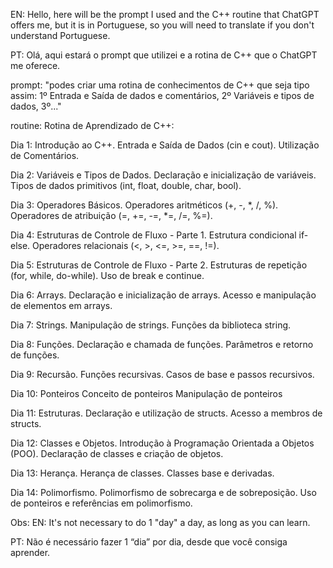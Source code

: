 EN: Hello, here will be the prompt I used and the C++  routine that
ChatGPT offers me, but it is in Portuguese, so you will need to
translate if you don't understand Portuguese.

PT: Olá, aqui estará o prompt que utilizei e a rotina de C++ que o
ChatGPT me oferece.

prompt: "podes criar uma rotina de conhecimentos de C++ que
seja tipo assim: 1º Entrada e Saída de dados e comentários, 2º
Variáveis e tipos de dados, 3º..."

routine:
Rotina de Aprendizado de C++:

Dia 1: Introdução ao C++.
Entrada e Saída de Dados (cin e cout).
Utilização de Comentários.

Dia 2: Variáveis e Tipos de Dados.
Declaração e inicialização de variáveis.
Tipos de dados primitivos (int, float, double, char, bool).

Dia 3: Operadores Básicos.
Operadores aritméticos (+, -, *, /, %).
Operadores de atribuição (=, +=, -=, *=, /=, %=).

Dia 4: Estruturas de Controle de Fluxo - Parte 1.
Estrutura condicional if-else.
Operadores relacionais (<, >, <=, >=, ==, !=).

Dia 5: Estruturas de Controle de Fluxo - Parte 2.
Estruturas de repetição (for, while, do-while).
Uso de break e continue.

Dia 6: Arrays.
Declaração e inicialização de arrays.
Acesso e manipulação de elementos em arrays.

Dia 7: Strings.
Manipulação de strings.
Funções da biblioteca string.

Dia 8: Funções.
Declaração e chamada de funções.
Parâmetros e retorno de funções.

Dia 9: Recursão.
Funções recursivas.
Casos de base e passos recursivos.

Dia 10: Ponteiros
Conceito de ponteiros
Manipulação de ponteiros

Dia 11: Estruturas.
Declaração e utilização de structs.
Acesso a membros de structs.

Dia 12: Classes e Objetos.
Introdução à Programação Orientada a Objetos (POO).
Declaração de classes e criação de objetos.

Dia 13: Herança.
Herança de classes.
Classes base e derivadas.

Dia 14: Polimorfismo.
Polimorfismo de sobrecarga e de sobreposição.
Uso de ponteiros e referências em polimorfismo.

Obs: EN: It's not necessary to do 1 "day" a day, as long as you can learn.

PT: Não é necessário fazer 1 “dia” por dia, desde que você consiga aprender.
